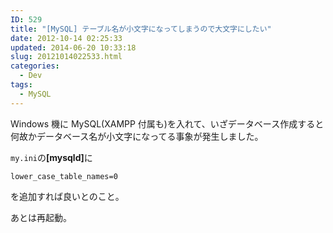 ```yaml
---
ID: 529
title: "[MySQL] テーブル名が小文字になってしまうので大文字にしたい"
date: 2012-10-14 02:25:33
updated: 2014-06-20 10:33:18
slug: 20121014022533.html
categories:
  - Dev
tags:
  - MySQL
---
```


Windows 機に MySQL(XAMPP 付属も)を入れて、いざデータベース作成すると
何故かデータベース名が小文字になってる事象が発生しました。

<code>my.ini</code>の<b>[mysqld]</b>に

```
lower_case_table_names=0
```

を追加すれば良いとのこと。

あとは再起動。
